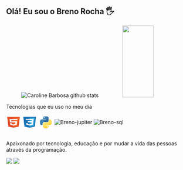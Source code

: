 ## Olá! Eu sou o Breno Rocha 🖐️

<div align="center">  
  <img width="49%" height="195px" src="https://github-readme-stats.vercel.app/api?username=Breno-caio&show_icons=true&count_private=true&hide_border=true&title_color=A8CF45&icon_color=A8CF45&text_color=c9d1d9&bg_color=0d1117" alt="Caroline Barbosa github stats" /> 
  <img width="41%" height="195px" src="https://github-readme-stats.vercel.app/api/top-langs/?username=Breno-caio&layout=compact&hide_border=true&title_color=A8CF45&text_color=ff91a4&bg_color=0d1117" />
</div>

Tecnologias que eu uso no meu dia
<div style="display: inline_block">
   <img align="center" alt="Breno-HTML" height="30" width="40" src="https://raw.githubusercontent.com/devicons/devicon/master/icons/html5/html5-original.svg">
  <img align="center" alt="Breno-CSS" height="30" width="40" src="https://raw.githubusercontent.com/devicons/devicon/master/icons/css3/css3-original.svg">
  <img align="center" alt="Breno-Python" height="40" width="40" src="https://raw.githubusercontent.com/devicons/devicon/master/icons/python/python-original.svg">
  <img img align="center" alt="Breno-jupiter" height="50" width="50" src="https://cdn.jsdelivr.net/gh/devicons/devicon/icons/jupyter/jupyter-original-wordmark.svg" />
  <img img align="center" alt="Breno-sql" height="60" width="60" src="https://cdn.jsdelivr.net/gh/devicons/devicon/icons/mysql/mysql-original-wordmark.svg" />
           
</div>

##

Apaixonado por tecnologia, educação e por mudar a vida das pessoas através da programação.

<div> 
  <a href = "mailto:brenocaio.rocha@gmail.com"><img src="https://img.shields.io/badge/-Gmail-%23333?style=for-the-badge&logo=gmail&logoColor=white" target="_blank"></a>
  <a href="https://www.linkedin.com/in/brenocaiorocha/" target="_blank"><img src="https://img.shields.io/badge/-LinkedIn-%230077B5?style=for-the-badge&logo=linkedin&logoColor=white" target="_blank"></a> 
  
</div>
